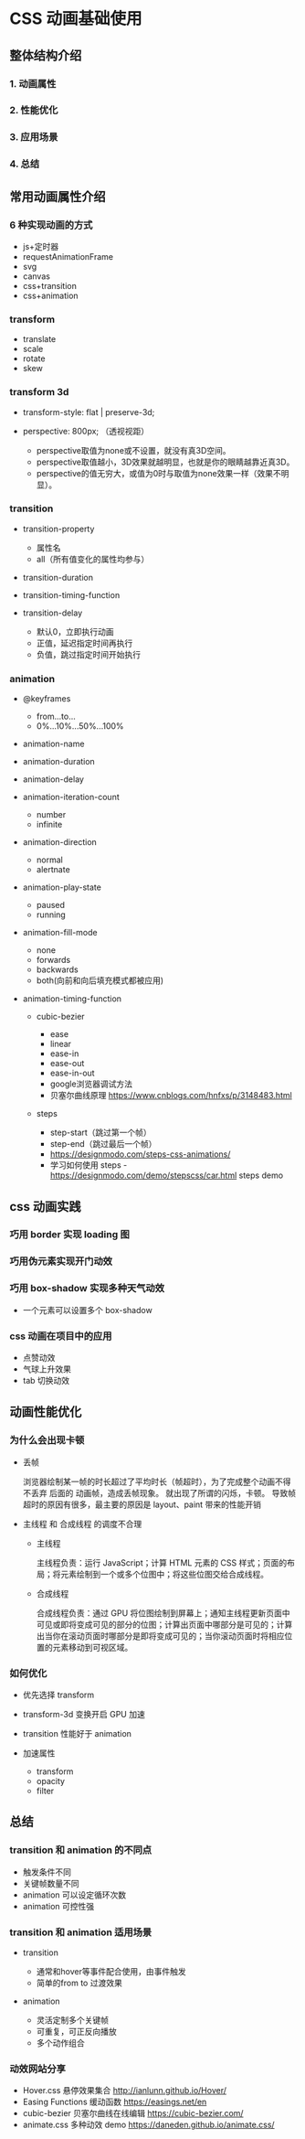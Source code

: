 # CSS 动画基础使用

## 整体结构介绍

### 1. 动画属性

### 2. 性能优化

### 3. 应用场景

### 4. 总结

## 常用动画属性介绍

### 6 种实现动画的方式

- js+定时器
- requestAnimationFrame
- svg
- canvas
- css+transition
- css+animation

### transform

- translate
- scale
- rotate
- skew

### transform 3d

- transform-style: flat | preserve-3d;
- perspective: 800px; （透视视距）

	- perspective取值为none或不设置，就没有真3D空间。
	- perspective取值越小，3D效果就越明显，也就是你的眼睛越靠近真3D。
	- perspective的值无穷大，或值为0时与取值为none效果一样（效果不明显）。

### transition

- transition-property

	- 属性名
	- all（所有值变化的属性均参与）

- transition-duration
- transition-timing-function
- transition-delay

	- 默认0，立即执行动画
	- 正值，延迟指定时间再执行
	- 负值，跳过指定时间开始执行

### animation

- @keyframes

	- from...to...
	- 0%...10%...50%...100%

- animation-name
- animation-duration
- animation-delay
- animation-iteration-count

	- number
	- infinite

- animation-direction

	- normal
	- alertnate

- animation-play-state

	- paused
	- running

- animation-fill-mode

	- none
	- forwards
	- backwards
	- both(向前和向后填充模式都被应用)

- animation-timing-function

    - cubic-bezier

		- ease
		- linear
		- ease-in
		- ease-out
		- ease-in-out
		- google浏览器调试方法
		- 贝塞尔曲线原理 https://www.cnblogs.com/hnfxs/p/3148483.html

    - steps
		- step-start（跳过第一个帧）
		- step-end（跳过最后一个帧）
		- https://designmodo.com/steps-css-animations/
		- 学习如何使用 steps - https://designmodo.com/demo/stepscss/car.html
  steps demo

## css 动画实践

### 巧用 border 实现 loading 图

### 巧用伪元素实现开门动效

### 巧用 box-shadow 实现多种天气动效

- 一个元素可以设置多个 box-shadow

### css 动画在项目中的应用

- 点赞动效
- 气球上升效果
- tab 切换动效

## 动画性能优化

### 为什么会出现卡顿

- 丢帧

  浏览器绘制某一帧的时长超过了平均时长（帧超时），为了完成整个动画不得不丢弃 后面的 动画帧，造成丢帧现象。 就出现了所谓的闪烁，卡顿。
  导致帧超时的原因有很多，最主要的原因是 layout、paint 带来的性能开销

- 主线程 和 合成线程 的调度不合理

	- 主线程

		主线程负责：运行 JavaScript；计算 HTML 元素的 CSS 样式；页面的布局；将元素绘制到一个或多个位图中；将这些位图交给合成线程。

	- 合成线程

		合成线程负责：通过 GPU 将位图绘制到屏幕上；通知主线程更新页面中可见或即将变成可见的部分的位图；计算出页面中哪部分是可见的；计算出当你在滚动页面时哪部分是即将变成可见的；当你滚动页面时将相应位置的元素移动到可视区域。

### 如何优化

- 优先选择 transform
- transform-3d 变换开启 GPU 加速
- transition 性能好于 animation
- 加速属性

	- transform
	- opacity
	- filter

## 总结

### transition 和 animation 的不同点

- 触发条件不同
- 关键帧数量不同
- animation 可以设定循环次数
- animation 可控性强

### transition 和 animation 适用场景

- transition

	- 通常和hover等事件配合使用，由事件触发
	- 简单的from to 过渡效果

- animation

	- 灵活定制多个关键帧
	- 可重复，可正反向播放
	- 多个动作组合

### 动效网站分享

- Hover.css 悬停效果集合 http://ianlunn.github.io/Hover/
- Easing Functions 缓动函数 https://easings.net/en
- cubic-bezier 贝塞尔曲线在线编辑 https://cubic-bezier.com/
- animate.css 多种动效 demo https://daneden.github.io/animate.css/
